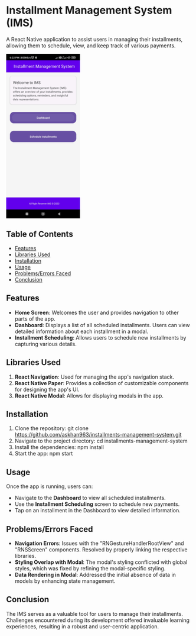 # Installment Management System (IMS)

A React Native application to assist users in managing their installments, allowing them to schedule, view, and keep track of various payments.

<img src="https://github.com/askhan963/installments-management-system/blob/main/ims.jpg" width="200" align="center" alt="Insert IMS Screenshot Here">

## Table of Contents

- [Features](#features)
- [Libraries Used](#libraries-used)
- [Installation](#installation)
- [Usage](#usage)
- [Problems/Errors Faced](#problemserrors-faced)
- [Conclusion](#conclusion)

## Features

- **Home Screen**: Welcomes the user and provides navigation to other parts of the app.
- **Dashboard**: Displays a list of all scheduled installments. Users can view detailed information about each installment in a modal.
- **Installment Scheduling**: Allows users to schedule new installments by capturing various details.

## Libraries Used

1. **React Navigation**: Used for managing the app's navigation stack.
2. **React Native Paper**: Provides a collection of customizable components for designing the app's UI.
3. **React Native Modal**: Allows for displaying modals in the app.

## Installation

1. Clone the repository: git clone https://github.com/askhan963/installments-management-system.git
2. Navigate to the project directory: cd installments-management-system
3. Install the dependencies: npm install
4. Start the app: npm start


## Usage

Once the app is running, users can:

- Navigate to the **Dashboard** to view all scheduled installments.
- Use the **Installment Scheduling** screen to schedule new payments.
- Tap on an installment in the Dashboard to view detailed information.

## Problems/Errors Faced

- **Navigation Errors**: Issues with the "RNGestureHandlerRootView" and "RNSScreen" components. Resolved by properly linking the respective libraries.
- **Styling Overlap with Modal**: The modal's styling conflicted with global styles, which was fixed by refining the modal-specific styling.
- **Data Rendering in Modal**: Addressed the initial absence of data in models by enhancing state management.

## Conclusion

The IMS serves as a valuable tool for users to manage their installments. Challenges encountered during its development offered invaluable learning experiences, resulting in a robust and user-centric application.


